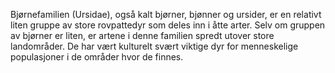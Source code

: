 Bjørnefamilien (Ursidae), også kalt bjørner, bjønner og ursider, er en relativt liten gruppe av store rovpattedyr som deles inn i åtte arter. Selv om gruppen av bjørner er liten, er artene i denne familien spredt utover store landområder. De har vært kulturelt svært viktige dyr for menneskelige populasjoner i de områder hvor de finnes.

